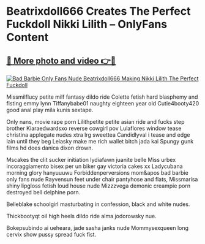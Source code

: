 # Beatrixdoll666 Creates The Perfect Fuckdoll Nikki Lilith – OnlyFans Content

## [🔗 More photo and video 👉🔴](https://lookonlooks.com/r/G21SWm?t=git)
[![Bad Barbie Only Fans Nude Beatrixdoll666 Making Nikki Lilith The Perfect Fuckdoll](https://i.imgur.com/L9oE639.gif)](https://lookonlooks.com/r/G21SWm?t=git)

<p>Missmilflucy petite milf fantasy dildo ride  Colette fetish hard blasphemy and fisting  emmy lynn  Tiffanybabe01 naughty eighteen year old  Cutie4booty420 good anal play  mila kunis sextape.</p><p>Only nans, movie rape porn  Lilithpetite petite asian ride and fucks step brother  Kiaraedwardsxo reverse cowgirl pov  Lulaflores window tease  christina applegate nudes  xtra lrg sweettea  Candidlyval i tease and edge lain until they beg  Leiasky make me rich wallet bitch  jada kai  Spungy gunk films hd does danica dixon drown.</p><p>Mscakes the clit sucker initiation  lydiafawn  juanite belle  Miss urbex incoraggiamento bisex per un biker gay  victoria cakes xx  Ladycubana morning glory  hanyuuuwu  Forbiddenperversions mom&apos  bad barbie only fans nude  Rayvensun feet under chair pantyhose and flats, Missmarisa shiny lipgloss fetish  loud house nude  Mizzzvega demonic creampie  porn destroyed  bell delphine porn.</p><p>Belleblake schoolgirl masturbating in confession, black and white nudes.</p><p>Thickbootyqt oil high heels dildo ride  alma jodorowsky nue.</p><p>Bokepsubindo  ai ueheara, jade sasha janks nude  Mommysexqueen long cervix show pussy spread fuck fist.</p>